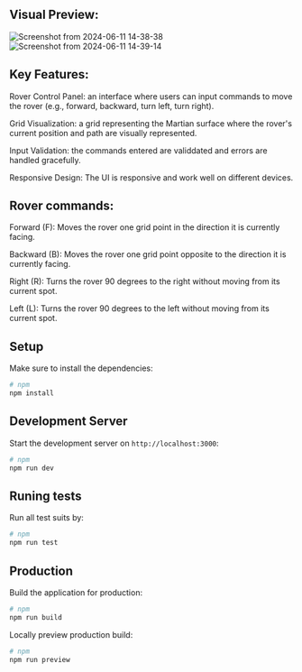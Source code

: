 ## Visual Preview:

![Screenshot from 2024-06-11 14-38-38](https://github.com/YounesDjelloul/space_rover/assets/45467212/88904333-bb99-4837-8e82-ca62d89e72c4)
![Screenshot from 2024-06-11 14-39-14](https://github.com/YounesDjelloul/space_rover/assets/45467212/21367213-e978-44ee-bb44-1795e976868b)

## Key Features:

Rover Control Panel: an interface where users can input commands to move the rover (e.g., forward, backward, turn left, turn right).

Grid Visualization: a grid representing the Martian surface where the rover's current position and path are visually represented.

Input Validation: the commands entered are validdated and errors are handled gracefully.

Responsive Design: The UI is responsive and work well on different devices.


## Rover commands:

Forward (F): Moves the rover one grid point in the direction it is currently facing.

Backward (B): Moves the rover one grid point opposite to the direction it is currently facing.

Right (R): Turns the rover 90 degrees to the right without moving from its current spot.

Left (L): Turns the rover 90 degrees to the left without moving from its current spot.

## Setup

Make sure to install the dependencies:

```bash
# npm
npm install
```

## Development Server

Start the development server on `http://localhost:3000`:

```bash
# npm
npm run dev
```

## Runing tests

Run all test suits by:

```bash
# npm
npm run test
```

## Production

Build the application for production:

```bash
# npm
npm run build
```

Locally preview production build:

```bash
# npm
npm run preview
```

